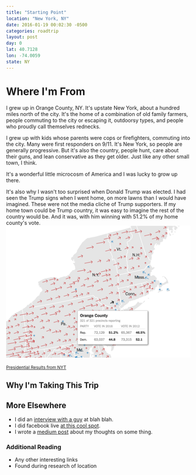 ```yaml
---
title: "Starting Point"
location: "New York, NY"
date: 2016-01-19 00:02:30 -0500
categories: roadtrip
layout: post
day: 0
lat: 40.7128
lon: -74.0059
state: NY
---
```

# Where I'm From

I grew up in Orange County, NY. It's upstate New York, about a hundred miles north of the city. It's the home of a combination of old family farmers, people commuting to the city or escaping it, outdoorsy types, and people who proudly call themselves rednecks. 

I grew up with kids whose parents were cops or firefighters, commuting into the city. Many were first responders on 9/11. It's New York, so people are generally progressive. But it's also the country, people hunt, care about their guns, and lean conservative as they get older. Just like any other small town, I think. 

It's a wonderful little microcosm of America and I was lucky to grow up there.

It's also why I wasn't too surprised when Donald Trump was elected. I had seen the Trump signs when I went home, on more lawns than I would have imagined. These were not the media cliche of Trump supporters. If my home town could be Trump country, it was easy to imagine the rest of the country would be. And it was, with him winning with 51.2% <span class="sparkline" sparkType="pie" values="51,49"></span> of my home county's vote.
<img src="/images/01_ny/orangecounty-2012to2016.png" />


<small><a href="http://www.nytimes.com/elections/results/president">Presidential Results from NYT</a></small>

## Why I'm Taking This Trip


## More Elsewhere

+ I did an [interview with a guy](http://ejfox.com/photos/) at blah blah.
+ I did facebook live [at this cool spot](http://ejfox.com/photos/).
+ I wrote a [medium post](http://ejfox.com/photos/) about my thoughts on some thing.

### Additional Reading
+ Any other interesting links
+ Found during research of location